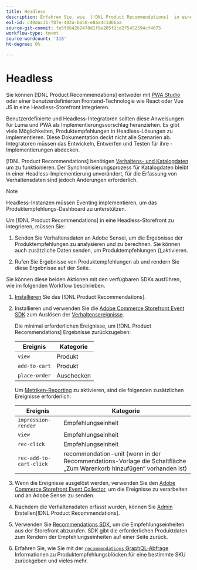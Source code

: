 ```yaml
---
title: Headless
description: Erfahren Sie, wie  [!DNL Product Recommendations]  in eine Headless-Storefront integriert werden können.
exl-id: c40dac31-f87e-402a-ba50-e8aa4c1d66aa
source-git-commit: fe5f864262478d1f9e205f2cd275452594cf4675
workflow-type: tm+mt
source-wordcount: '318'
ht-degree: 0%

---
```


# Headless

Sie können [!DNL Product Recommendations] entweder mit [PWA Studio](https://developer.adobe.com/commerce/pwa-studio/) oder einer benutzerdefinierten Frontend-Technologie wie React oder Vue JS in eine Headless-Storefront integrieren.

Benutzerdefinierte und Headless-Integratoren sollten diese Anweisungen für Luma und PWA als Implementierungsvorschlag heranziehen. Es gibt viele Möglichkeiten, Produktempfehlungen in Headless-Lösungen zu implementieren. Diese Dokumentation deckt nicht alle Szenarien ab. Integratoren müssen das Entwickeln, Entwerfen und Testen für ihre -Implementierungen abdecken.

[!DNL Product Recommendations] benötigen [Verhaltens- und Katalogdaten](https://experienceleague.adobe.com/docs/commerce/product-recommendations/developer/development-overview.html?lang=de) um zu funktionieren. Der Synchronisierungsprozess für Katalogdaten bleibt in einer Headless-Implementierung unverändert, für die Erfassung von Verhaltensdaten sind jedoch Änderungen erforderlich.

>[!NOTE]
>
>Headless-Instanzen müssen Eventing implementieren, um das Produktempfehlungs-Dashboard zu unterstützen.

Um [!DNL Product Recommendations] in eine Headless-Storefront zu integrieren, müssen Sie:

1. Senden Sie Verhaltensdaten an Adobe Sensei, um die Ergebnisse der Produktempfehlungen zu analysieren und zu berechnen. Sie können auch zusätzliche Daten senden, um Produktempfehlungen ([) ](workspace.md) aktivieren.

1. Rufen Sie Ergebnisse von Produktempfehlungen ab und rendern Sie diese Ergebnisse auf der Seite.

Sie können diese beiden Aktionen mit den verfügbaren SDKs ausführen, wie im folgenden Workflow beschrieben.

1. [Installieren](install-configure.md) Sie das [!DNL Product Recommendations].

1. Installieren und verwenden Sie die [Adobe Commerce Storefront Event SDK](https://developer.adobe.com/commerce/services/shared-services/storefront-events/sdk/) zum Auslösen der [Verhaltensereignisse](https://experienceleague.adobe.com/docs/commerce/product-recommendations/developer/events.html?lang=de).

   Die minimal erforderlichen Ereignisse, um [!DNL Product Recommendations] Ergebnisse zurückzugeben:

   | Ereignis | Kategorie |
   |--- | ---|
   | `view` | Produkt |
   | `add-to-cart` | Produkt |
   | `place-order` | Auschecken |

   Um [Metriken-Reporting](workspace.md) zu aktivieren, sind die folgenden zusätzlichen Ereignisse erforderlich:

   | Ereignis | Kategorie |
   |--- | ---|
   | `impression-render` | Empfehlungseinheit |
   | `view` | Empfehlungseinheit |
   | `rec-click` | Empfehlungseinheit |
   | `rec-add-to-cart-click` | recommendation-unit (wenn in der Recommendations-Vorlage die Schaltfläche „Zum Warenkorb hinzufügen“ vorhanden ist) |

1. Wenn die Ereignisse ausgelöst werden, verwenden Sie den [Adobe Commerce Storefront Event Collector](https://developer.adobe.com/commerce/services/shared-services/storefront-events/collector/), um die Ereignisse zu verarbeiten und an Adobe Sensei zu senden.

1. Nachdem die Verhaltensdaten erfasst wurden, können Sie [ Admin ](create.md)Erstellen[!DNL Product Recommendations].

1. Verwenden Sie [Recommendations SDK](https://developer.adobe.com/commerce/services/product-recommendations/), um die Empfehlungseinheiten aus der Storefront abzurufen. SDK gibt die erforderlichen Produktdaten zum Rendern der Empfehlungseinheiten auf einer Seite zurück.

1. Erfahren Sie, wie Sie mit der [`recommendations` GraphQL-Abfrage ](https://developer.adobe.com/commerce/webapi/graphql/schema/product-recommendations/queries/recommendations/) Informationen zu Produktempfehlungsblöcken für eine bestimmte SKU zurückgeben und vieles mehr.
